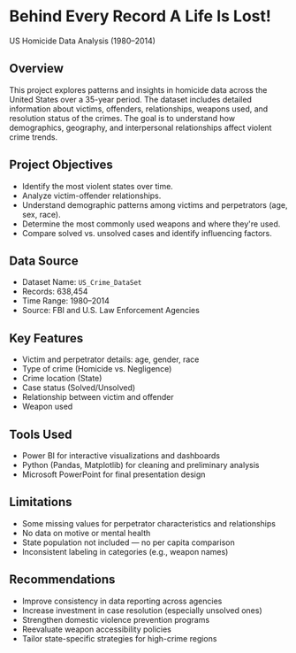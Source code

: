 # Behind Every Record A Life Is Lost!

US Homicide Data Analysis (1980–2014)

## Overview
This project explores patterns and insights in homicide data across the United States over a 35-year period. The dataset includes detailed information about victims, offenders, relationships, weapons used, and resolution status of the crimes. The goal is to understand how demographics, geography, and interpersonal relationships affect violent crime trends.

## Project Objectives
- Identify the most violent states over time.
- Analyze victim-offender relationships.
- Understand demographic patterns among victims and perpetrators (age, sex, race).
- Determine the most commonly used weapons and where they're used.
- Compare solved vs. unsolved cases and identify influencing factors.

## Data Source
- Dataset Name: `US_Crime_DataSet`
- Records: 638,454
- Time Range: 1980–2014
- Source: FBI and U.S. Law Enforcement Agencies

## Key Features
- Victim and perpetrator details: age, gender, race
- Type of crime (Homicide vs. Negligence)
- Crime location (State)
- Case status (Solved/Unsolved)
- Relationship between victim and offender
- Weapon used

## Tools Used
- Power BI for interactive visualizations and dashboards
- Python (Pandas, Matplotlib) for cleaning and preliminary analysis
- Microsoft PowerPoint for final presentation design

## Limitations
- Some missing values for perpetrator characteristics and relationships
- No data on motive or mental health
- State population not included — no per capita comparison
- Inconsistent labeling in categories (e.g., weapon names)

## Recommendations
- Improve consistency in data reporting across agencies
- Increase investment in case resolution (especially unsolved ones)
- Strengthen domestic violence prevention programs
- Reevaluate weapon accessibility policies
- Tailor state-specific strategies for high-crime regions
